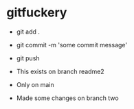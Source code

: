 # gitfuckery

- git add .
- git commit -m 'some commit message'
- git push

- This exists on branch readme2

- Only on main

- Made some changes on branch two
